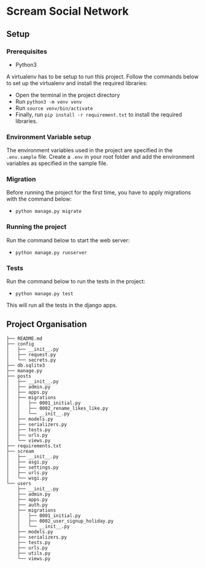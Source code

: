 # Scream Social Network

## Setup
### Prerequisites
* Python3

A virtualenv has to be setup to run this project. Follow the commands
below to set up the virtualenv and install the required libraries:
* Open the terminal in the project directory
* Run `python3 -m venv venv`
* Run `source venv/bin/activate`
* Finally, run `pip install -r requirement.txt` to install the required libraries.

### Environment Variable setup
The environment variables used in the project are specified in the `.env.sample` file. 
Create a `.env` in your root folder and add the environment variables as specified in the sample file.

### Migration
Before running the project for the first time, you have to apply migrations with the command below:
* `python manage.py migrate`

### Running the project
Run the command below to start the web server:
* `python manage.py runserver`

### Tests
Run the command below to run the tests in the project:
* `python manage.py test`

This will run all the tests in the django apps.

## Project Organisation
```
├── README.md
├── config
│   ├── __init__.py
│   ├── request.py
│   └── secrets.py
├── db.sqlite3
├── manage.py
├── posts
│   ├── __init__.py
│   ├── admin.py
│   ├── apps.py
│   ├── migrations
│   │   ├── 0001_initial.py
│   │   ├── 0002_rename_likes_like.py
│   │   └── __init__.py
│   ├── models.py
│   ├── serializers.py
│   ├── tests.py
│   ├── urls.py
│   └── views.py
├── requirements.txt
├── scream
│   ├── __init__.py
│   ├── asgi.py
│   ├── settings.py
│   ├── urls.py
│   └── wsgi.py
└── users
    ├── __init__.py
    ├── admin.py
    ├── apps.py
    ├── auth.py
    ├── migrations
    │   ├── 0001_initial.py
    │   ├── 0002_user_signup_holiday.py
    │   └── __init__.py
    ├── models.py
    ├── serializers.py
    ├── tests.py
    ├── urls.py
    ├── utils.py
    └── views.py
```